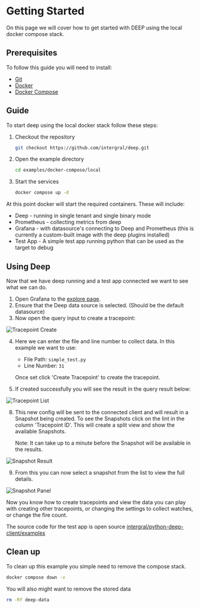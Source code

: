 # Getting Started

On this page we will cover how to get started with DEEP using the local docker compose stack.

## Prerequisites

To follow this guide you will need to install:

- [Git](https://git-scm.com/book/en/v2/Getting-Started-Installing-Git)
- [Docker](https://docs.docker.com/engine/install/)
- [Docker Compose](https://docs.docker.com/compose/)

## Guide

To start deep using the local docker stack follow these steps:

1. Checkout the repository
   ```bash
   git checkout https://github.com/intergral/deep.git
   ```
2. Open the example directory
   ```bash
   cd examples/docker-compose/local
   ```
3. Start the services
   ```bash
   docker compose up -d
   ```

At this point docker will start the required containers. These will include:

- Deep - running in single tenant and single binary mode
- Prometheus - collecting metrics from deep
- Grafana - with datasource's connecting to Deep and Prometheus (this is currently a custom-built image with the deep
  plugins installed)
- Test App - A simple test app running python that can be used as the target to debug

## Using Deep

Now that we have deep running and a test app connected we want to see what we can do.

1. Open Grafana to the [explore page](http://localhost:3000/explore).
2. Ensure that the Deep data source is selected. (Should be the default datasource)
3. Now open the query input to create a tracepoint:

![Tracepoint Create](./images/Explore_TracepointCreate.png)

4. Here we can enter the file and line number to collect data. In this example we want to use:
    - File Path: `simple_test.py`
    - Line Number: `31`

   Once set click 'Create Tracepoint' to create the tracepoint.
7. If created successfully you will see the result in the query result below:

![Tracepoint List](./images/Explore_TracepointList.png)

8. This new config will be sent to the connected client and will result in a Snapshot being created. To see the
   Snapshots click on the lint in the column 'Tracepoint ID'. This will create a split view and show the available
   Snapshots.

   Note: It can take up to a minute before the Snapshot will be available in the results.

![Snapshot Result](./images/Explore_SnapshotSplitView.png)

9. From this you can now select a snapshot from the list to view the full details.

![Snapshot Panel](./images/Explore_SnapshotPanel.png)

Now you know how to create tracepoints and view the data you can play with creating other tracepoints, or changing the
settings to collect watches, or change the fire count. 

The source code for the test app is open source [intergral/python-deep-client/examples](https://github.com/intergral/deep-python-client/tree/master/examples) 


## Clean up
To clean up this example you simple need to remove the compose stack.

```bash
docker compose down -v
```

You will also might want to remove the stored data
```bash
rm -Rf deep-data
```
